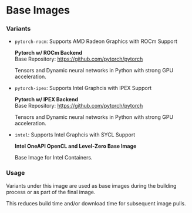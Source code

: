 # Base Images

### Variants

- `pytorch-rocm`: Supports AMD Radeon Graphics with ROCm Support

  **Pytorch w/ ROCm Backend**\
  Base Repository: https://github.com/pytorch/pytorch

  Tensors and Dynamic neural networks in Python with strong GPU acceleration.

- `pytorch-ipex`: Supports Intel Graphcis with IPEX Support

  **Pytorch w/ IPEX Backend**\
  Base Repository: https://github.com/pytorch/pytorch

  Tensors and Dynamic neural networks in Python with strong GPU acceleration.

- `intel`: Supports Intel Graphcis with SYCL Support

  **Intel OneAPI OpenCL and Level-Zero Base Image**

  Base Image for Intel Containers.

### Usage

Variants under this image are used as base images during the building process or as part of the final image.

This reduces build time and/or download time for subsequent image pulls.
